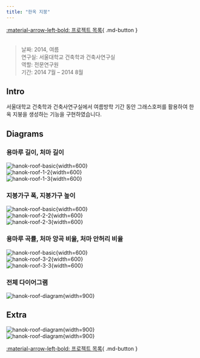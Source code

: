 ```yaml
---
title: "한옥 지붕"
---
```


[:material-arrow-left-bold: 프로젝트 목록](../../index.md){ .md-button }  
<br>

>날짜: 2014, 여름  
>연구실: 서울대학교 건축학과 건축사연구실  
>역할: 전문연구원  
>기간: 2014 7월 – 2014 8월  

## Intro
서울대학교 건축학과 건축사연구실에서 여름방학 기간 동안 그래스호퍼를 활용하여 한옥 지붕을 생성하는 기능을 구현하였습니다.

## Diagrams
### 용마루 길이, 처마 길이
![hanok-roof-basic](../../../../../assets/tools-and-tales/form-experiments/2014/hanok-roof/d-1-1.jpg){width=600}  
![hanok-roof-1-2](../../../../../assets/tools-and-tales/form-experiments/2014/hanok-roof/d-1-2.jpg){width=600}  
![hanok-roof-1-3](../../../../../assets/tools-and-tales/form-experiments/2014/hanok-roof/d-1-3.jpg){width=600}  
### 지붕가구 폭, 지붕가구 높이
![hanok-roof-basic](../../../../../assets/tools-and-tales/form-experiments/2014/hanok-roof/d-1-1.jpg){width=600}  
![hanok-roof-2-2](../../../../../assets/tools-and-tales/form-experiments/2014/hanok-roof/d-2-2.jpg){width=600}  
![hanok-roof-2-3](../../../../../assets/tools-and-tales/form-experiments/2014/hanok-roof/d-2-3.jpg){width=600}  
### 용마루 곡률, 처마 앙곡 비율, 처마 안허리 비율
![hanok-roof-basic](../../../../../assets/tools-and-tales/form-experiments/2014/hanok-roof/d-1-1.jpg){width=600}  
![hanok-roof-3-2](../../../../../assets/tools-and-tales/form-experiments/2014/hanok-roof/d-3-2.jpg){width=600}  
![hanok-roof-3-3](../../../../../assets/tools-and-tales/form-experiments/2014/hanok-roof/d-3-3.jpg){width=600}
### 전체 다이어그램
![hanok-roof-diagram](../../../../../assets/tools-and-tales/form-experiments/2014/hanok-roof/diagrams_.jpg){width=900}

## Extra
![hanok-roof-diagram](../../../../../assets/tools-and-tales/form-experiments/2014/hanok-roof/gh_2014_scale3.png){width=900}  
![hanok-roof-diagram](../../../../../assets/tools-and-tales/form-experiments/2014/hanok-roof/gh_2014_scale_2.png){width=900}  

[:material-arrow-left-bold: 프로젝트 목록](../../index.md){ .md-button }